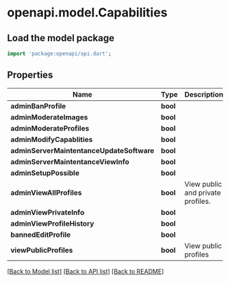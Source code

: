 # openapi.model.Capabilities

## Load the model package
```dart
import 'package:openapi/api.dart';
```

## Properties
Name | Type | Description | Notes
------------ | ------------- | ------------- | -------------
**adminBanProfile** | **bool** |  | [optional] 
**adminModerateImages** | **bool** |  | [optional] 
**adminModerateProfiles** | **bool** |  | [optional] 
**adminModifyCapablities** | **bool** |  | [optional] 
**adminServerMaintentanceUpdateSoftware** | **bool** |  | [optional] 
**adminServerMaintentanceViewInfo** | **bool** |  | [optional] 
**adminSetupPossible** | **bool** |  | [optional] 
**adminViewAllProfiles** | **bool** | View public and private profiles. | [optional] 
**adminViewPrivateInfo** | **bool** |  | [optional] 
**adminViewProfileHistory** | **bool** |  | [optional] 
**bannedEditProfile** | **bool** |  | [optional] 
**viewPublicProfiles** | **bool** | View public profiles | [optional] 

[[Back to Model list]](../README.md#documentation-for-models) [[Back to API list]](../README.md#documentation-for-api-endpoints) [[Back to README]](../README.md)


